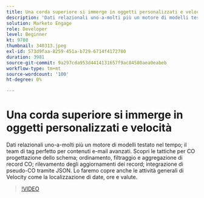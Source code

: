 ```yaml
---
title: Una corda superiore si immerge in oggetti personalizzati e velocità
description: 'Dati relazionali uno-a-molti più un motore di modelli testato nel tempo: il team di tag perfetto per contenuti e-mail avanzati. Scopri le tattiche per la progettazione dello schema CO: ordinare, filtrare e aggregare i record CO, rilevare gli aggiornamenti dei record e integrare gli pseudo-CO utilizzando JSON.'
solution: Marketo Engage
role: Developer
level: Beginner
kt: 9708
thumbnail: 340313.jpeg
exl-id: 573d9faa-8259-451a-b729-6714f4172780
duration: 3981
source-git-commit: 9a297cda953d4414131657f9ac84580aea0eabeb
workflow-type: tm+mt
source-wordcount: '100'
ht-degree: 0%

---
```


# Una corda superiore si immerge in oggetti personalizzati e velocità

Dati relazionali uno-a-molti più un motore di modelli testato nel tempo; il team di tag perfetto per contenuti e-mail avanzati. Scopri le tattiche per CO
progettazione dello schema; ordinamento, filtraggio e aggregazione di record CO; rilevamento degli aggiornamenti dei record; integrazione di pseudo-CO tramite JSON. Lo faremo
copre anche le attività generali di Velocity come la localizzazione di date, ore e valute.

>[!VIDEO](https://video.tv.adobe.com/v/340313/?quality=12&learn=on)
